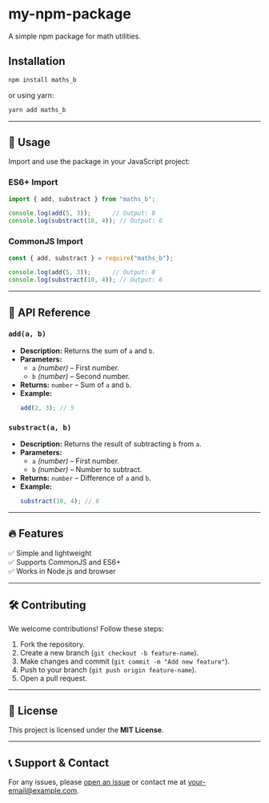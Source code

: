 # my-npm-package

A simple npm package for math utilities.

## Installation
```sh
npm install maths_b
```

or using yarn:
```sh
yarn add maths_b
```

---

## 📖 Usage

Import and use the package in your JavaScript project:

### **ES6+ Import**
```js
import { add, substract } from "maths_b";

console.log(add(5, 3));      // Output: 8
console.log(substract(10, 4)); // Output: 6
```

### **CommonJS Import**
```js
const { add, substract } = require("maths_b");

console.log(add(5, 3));      // Output: 8
console.log(substract(10, 4)); // Output: 6
```

---

## 📌 API Reference

### `add(a, b)`
- **Description:** Returns the sum of `a` and `b`.
- **Parameters:**
  - `a` *(number)* – First number.
  - `b` *(number)* – Second number.
- **Returns:** `number` – Sum of `a` and `b`.
- **Example:**
  ```js
  add(2, 3); // 5
  ```

### `substract(a, b)`
- **Description:** Returns the result of subtracting `b` from `a`.
- **Parameters:**
  - `a` *(number)* – First number.
  - `b` *(number)* – Number to subtract.
- **Returns:** `number` – Difference of `a` and `b`.
- **Example:**
  ```js
  substract(10, 4); // 6
  ```

---

## 🔥 Features
✅ Simple and lightweight  
✅ Supports CommonJS and ES6+  
✅ Works in Node.js and browser  

---

## 🛠️ Contributing

We welcome contributions! Follow these steps:

1. Fork the repository.
2. Create a new branch (`git checkout -b feature-name`).
3. Make changes and commit (`git commit -m "Add new feature"`).
4. Push to your branch (`git push origin feature-name`).
5. Open a pull request.

---

## 📜 License

This project is licensed under the **MIT License**.

---

## 📞 Support & Contact

For any issues, please [open an issue](https://github.com/yourusername/maths_b/issues) or contact me at [your-email@example.com](mailto:your-email@example.com).

